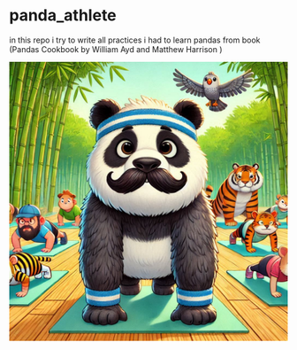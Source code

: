 # panda_athlete
in this repo i try to write all practices i had to learn pandas from book (Pandas Cookbook by William Ayd and Matthew Harrison )

![logo](logo.png)

